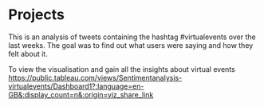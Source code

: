 # Projects

This is an analysis of tweets containing the hashtag #virtualevents over the last weeks. 
The goal was to find out what users were saying and how they felt about it.
 
To view the visualisation and gain all the insights about virtual events
https://public.tableau.com/views/Sentimentanalysis-virtualevents/Dashboard1?:language=en-GB&:display_count=n&:origin=viz_share_link
